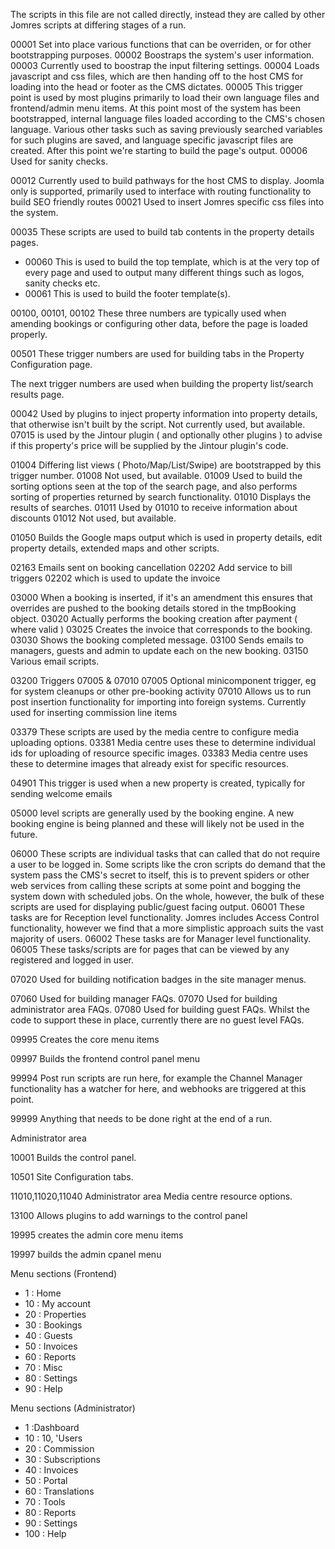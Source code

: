 The scripts in this file are not called directly, instead they are called by other Jomres scripts at differing stages of a run.


00001 Set into place various functions that can be overriden, or for other bootstrapping purposes.
00002 Boostraps the system's user information.
00003 Currently used to boostrap the input filtering settings.
00004 Loads javascript and css files, which are then handing off to the host CMS for loading into the head or footer as the CMS dictates.
00005 This trigger point is used by most plugins primarily to load their own language files and frontend/admin menu items. At this point most of the system has been bootstrapped, internal language files loaded according to the CMS's chosen language. Various other tasks such as saving previously searched variables for such plugins are saved, and language specific javascript files are created. After this point we're starting to build the page's output.
00006 Used for sanity checks.


00012 Currently used to build pathways for the host CMS to display. Joomla only is supported, primarily used to interface with routing functionality to build SEO friendly routes
00021 Used to insert Jomres specific css files into the system.

00035 These scripts are used to build tab contents in the property details pages.

* 00060 This is used to build the top template, which is at the very top of every page and used to output many different things such as logos, sanity checks etc.
* 00061 This is used to build the footer template(s).

00100, 00101, 00102 These three numbers are typically used when amending bookings or configuring other data, before the page is loaded properly.

00501 These trigger numbers are used for building tabs in the Property Configuration page.

The next trigger numbers are used when building the property list/search results page.

00042 Used by plugins to inject property information into property details, that otherwise isn't built by the script. Not currently used, but available.
07015 is used by the Jintour plugin ( and optionally other plugins ) to advise if this property's price will be supplied by the Jintour plugin's code.

01004 Differing list views ( Photo/Map/List/Swipe) are bootstrapped by this trigger number.
01008 Not used, but available.
01009 Used to build the sorting options seen at the top of the search page, and also performs sorting of properties returned by search functionality.
01010 Displays the results of searches.
01011 Used by 01010 to receive information about discounts
01012 Not used, but available.

01050 Builds the Google maps output which is used in property details, edit property details, extended maps and other scripts.

02163 Emails sent on booking cancellation
02202 Add service to bill triggers 02202 which is used to update the invoice

03000 When a booking is inserted, if it's an amendment this ensures that overrides are pushed to the booking details stored in the tmpBooking object.
03020 Actually performs the booking creation after payment ( where valid )
03025 Creates the invoice that corresponds to the booking.
03030 Shows the booking completed message.
03100 Sends emails to managers, guests and admin to update each on the new booking.
03150 Various email scripts.

03200 Triggers 07005 & 07010
07005 Optional minicomponent trigger, eg for system cleanups or other pre-booking activity
07010 Allows us to run post insertion functionality for importing into foreign systems. Currently used for inserting commission line items

03379 These scripts are used by the media centre to configure media uploading options.
03381 Media centre uses these to determine individual ids for uploading of resource specific images.
03383 Media centre uses these to determine images that already exist for specific resources.

04901 This trigger is used when a new property is created, typically for sending welcome emails

05000 level scripts are generally used by the booking engine. A new booking engine is being planned and these will likely not be used in the future.

06000 These scripts are individual tasks that can called that do not require a user to be logged in. Some scripts like the cron scripts do demand that the system pass the CMS's secret to itself, this is to prevent spiders or other web services from calling these scripts at some point and bogging the system down with scheduled jobs. On the whole, however, the bulk of these scripts are used for displaying public/guest facing output.
06001 These tasks are for Reception level functionality. Jomres includes Access Control functionality, however we find that a more simplistic approach suits the vast majority of users.
06002 These tasks are for Manager level functionality.
06005 These tasks/scripts are for pages that can be viewed by any registered and logged in user.

07020 Used for building notification badges in the site manager menus.

07060 Used for building manager FAQs.
07070 Used for building administrator area FAQs.
07080 Used for building guest FAQs. Whilst the code to support these in place, currently there are no guest level FAQs.

09995 Creates the core menu items

09997 Builds the frontend control panel menu

99994 Post run scripts are run here, for example the Channel Manager functionality has a watcher for here, and webhooks are triggered at this point.

99999 Anything that needs to be done right at the end of a run.


Administrator area

10001 Builds the control panel.

10501 Site Configuration tabs.

11010,11020,11040 Administrator area Media centre resource options.

13100 Allows plugins to add warnings to the control panel

19995 creates the admin core menu items

19997 builds the admin cpanel menu


Menu sections (Frontend)

* 1 : Home
* 10 : My account
* 20 : Properties
* 30 : Bookings
* 40 : Guests
* 50 : Invoices
* 60 : Reports
* 70 : Misc
* 80 : Settings
* 90 : Help

Menu sections (Administrator)

* 1 :Dashboard
* 10 : 10, 'Users
* 20 : Commission
* 30 : Subscriptions
* 40 : Invoices
* 50 : Portal
* 60 : Translations
* 70 : Tools
* 80 : Reports
* 90 : Settings
* 100 : Help
